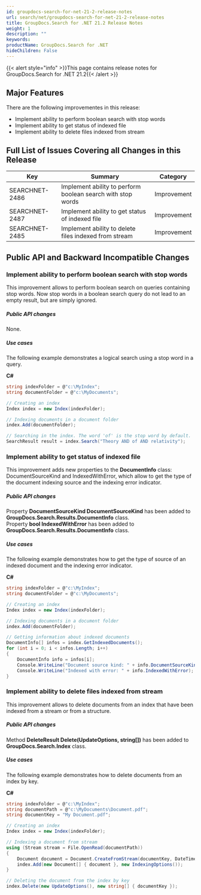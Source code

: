 ```yaml
---
id: groupdocs-search-for-net-21-2-release-notes
url: search/net/groupdocs-search-for-net-21-2-release-notes
title: GroupDocs.Search for .NET 21.2 Release Notes
weight: 1
description: ""
keywords: 
productName: GroupDocs.Search for .NET
hideChildren: False
---
```


{{< alert style="info" >}}This page contains release notes for GroupDocs.Search for .NET 21.2{{< /alert >}}

## Major Features

There are the following improvementes in this release:

- Implement ability to perform boolean search with stop words
- Implement ability to get status of indexed file
- Implement ability to delete files indexed from stream

## Full List of Issues Covering all Changes in this Release

| Key | Summary | Category |
| --- | --- | --- |
| SEARCHNET-2486 | Implement ability to perform boolean search with stop words | Improvement |
| SEARCHNET-2487 | Implement ability to get status of indexed file | Improvement |
| SEARCHNET-2485 | Implement ability to delete files indexed from stream | Improvement |

## Public API and Backward Incompatible Changes

### Implement ability to perform boolean search with stop words

This improvement allows to perform boolean search on queries containing stop words. Now stop words in a boolean search query do not lead to an empty result, but are simply ignored.

##### Public API changes

None.

##### Use cases

The following example demonstrates a logical search using a stop word in a query.

**C#**

```csharp
string indexFolder = @"c:\MyIndex";
string documentFolder = @"c:\MyDocuments";

// Creating an index
Index index = new Index(indexFolder);

// Indexing documents in a document folder
index.Add(documentFolder);

// Searching in the index. The word 'of' is the stop word by default.
SearchResult result = index.Search("Theory AND of AND relativity");
```

### Implement ability to get status of indexed file

This improvement adds new properties to the **DocumentInfo** class: DocumentSourceKind and IndexedWithError, which allow to get the type of the document indexing source and the indexing error indicator.

##### Public API changes

Property **DocumentSourceKind DocumentSourceKind** has been added to **GroupDocs.Search.Results.DocumentInfo** class.  
Property **bool IndexedWithError** has been added to **GroupDocs.Search.Results.DocumentInfo** class.

##### Use cases

The following example demonstrates how to get the type of source of an indexed document and the indexing error indicator.

**C#**

```csharp
string indexFolder = @"c:\MyIndex";
string documentFolder = @"c:\MyDocuments";

// Creating an index
Index index = new Index(indexFolder);

// Indexing documents in a document folder
index.Add(documentFolder);

// Getting information about indexed documents
DocumentInfo[] infos = index.GetIndexedDocuments();
for (int i = 0; i < infos.Length; i++)
{
    DocumentInfo info = infos[i];
    Console.WriteLine("Document source kind: " + info.DocumentSourceKind);
    Console.WriteLine("Indexed with error: " + info.IndexedWithError);
}
```

### Implement ability to delete files indexed from stream

This improvement allows to delete documents from an index that have been indexed from a stream or from a structure.

##### Public API changes

Method **DeleteResult Delete(UpdateOptions, string[])** has been added to **GroupDocs.Search.Index** class.

##### Use cases

The following example demonstrates how to delete documents from an index by key.

**C#**

```csharp
string indexFolder = @"c:\MyIndex";
string documentPath = @"c:\MyDocuments\Document.pdf";
string documentKey = "My Document.pdf";

// Creating an index
Index index = new Index(indexFolder);

// Indexing a document from stream
using (Stream stream = File.OpenRead(documentPath))
{
    Document document = Document.CreateFromStream(documentKey, DateTime.Now, ".pdf", stream);
    index.Add(new Document[] { document }, new IndexingOptions());
}

// Deleting the document from the index by key
index.Delete(new UpdateOptions(), new string[] { documentKey });
```

